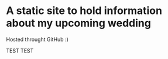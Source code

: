 # A static site to hold information about my upcoming wedding

Hosted throught GitHub :)

TEST TEST
